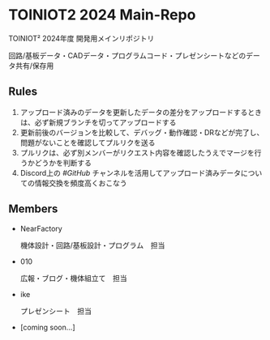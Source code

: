# TOINIOT2 2024 Main-Repo

TOINIOT² 2024年度 開発用メインリポジトリ

回路/基板データ・CADデータ・プログラムコード・プレゼンシートなどのデータ共有/保存用



## Rules
1. アップロード済みのデータを更新したデータの差分をアップロードするときは、必ず新規ブランチを切ってアップロードする
2. 更新前後のバージョンを比較して、デバッグ・動作確認・DRなどが完了し、問題がないことを確認してプルリクを送る
3. プルリクは、必ず別メンバーがリクエスト内容を確認したうえでマージを行うかどうかを判断する
4. Discord上の _#GitHub_ チャンネルを活用してアップロード済みデータについての情報交換を頻度高くおこなう



## Members
* NearFactory

  機体設計・回路/基板設計・プログラム　担当
  
* 010

  広報・ブログ・機体組立て　担当

* ike

  プレゼンシート　担当
  
* [coming soon...]
